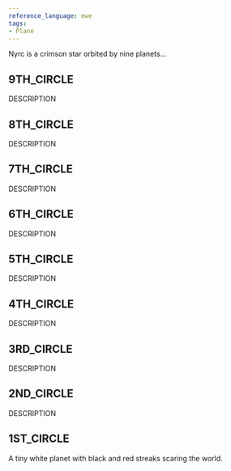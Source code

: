 ```yaml
---
reference_language: ewe
tags:
- Plane
---
```

Nyrc is a crimson star orbited by nine planets...

## 9TH_CIRCLE
DESCRIPTION

## 8TH_CIRCLE
DESCRIPTION

## 7TH_CIRCLE
DESCRIPTION

## 6TH_CIRCLE
DESCRIPTION

## 5TH_CIRCLE
DESCRIPTION

## 4TH_CIRCLE
DESCRIPTION

## 3RD_CIRCLE
DESCRIPTION

## 2ND_CIRCLE
DESCRIPTION 

## 1ST_CIRCLE
A tiny white planet with black and red streaks scaring the world.


